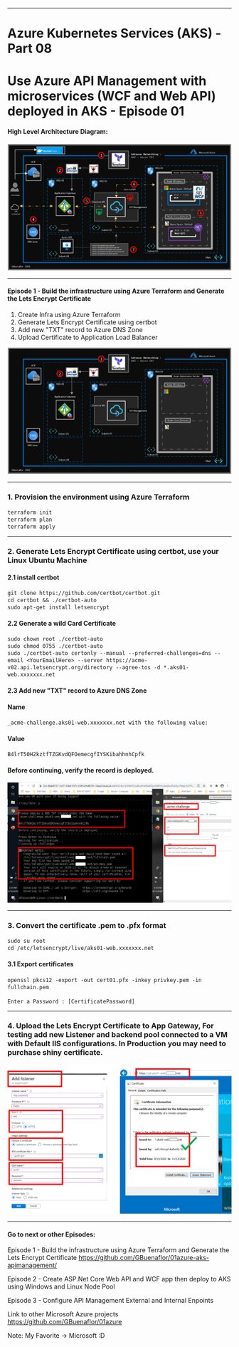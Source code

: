 ----------------------------------------------------------
# Azure Kubernetes Services (AKS) - Part 08
# Use Azure API Management with microservices (WCF and Web API) deployed in AKS - Episode 01
 
 
#### High Level Architecture Diagram:


![Image description](https://github.com/GBuenaflor/01azure-aks-apimanagement/blob/master/Images/GB-AKS-API02B.png)

----------------------------------------------------------

#### Episode 1 - Build the infrastructure using Azure Terraform and Generate the Lets Encrypt Certificate


1. Create Infra using Azure Terraform
2. Generate Lets Encrypt Certificate using certbot
3. Add new "TXT" record to Azure DNS Zone
4. Upload Certificate to Application Load Balancer


![Image description](https://github.com/GBuenaflor/01azure-aks-apimanagement/blob/master/Images/GB-AKS-API-E1-01.png)

----------------------------------------------------------
### 1. Provision the environment using Azure Terraform

```
terraform init
terraform plan
terraform apply
```
----------------------------------------------------------
### 2. Generate Lets Encrypt Certificate using certbot, use your Linux Ubuntu Machine



#### 2.1 install certbot 

```
git clone https://github.com/certbot/certbot.git
cd certbot && ./certbot-auto
sudo apt-get install letsencrypt

```

#### 2.2 Generate a wild Card Certificate
 
 ```
sudo chown root ./certbot-auto
sudo chmod 0755 ./certbot-auto
sudo ./certbot-auto certonly --manual --preferred-challenges=dns --email <YourEmailHere> --server https://acme-v02.api.letsencrypt.org/directory --agree-tos -d *.aks01-web.xxxxxxx.net
```

#### 2.3 Add new "TXT" record to Azure DNS Zone

#### Name
```
_acme-challenge.aks01-web.xxxxxxx.net with the following value:
```

#### Value
```
B4lrT50H2kztfTZGKvdQFOemecgfIYSKibahhnhCpfk
```


#### Before continuing, verify the record is deployed.

 ![Image description](https://github.com/GBuenaflor/01azure-aks-apimanagement/blob/master/Images/GB-AKS-API-E1-02.png)


----------------------------------------------------------
### 3. Convert the certificate .pem to .pfx format

```
sudo su root
cd /etc/letsencrypt/live/aks01-web.xxxxxxx.net
```

#### 3.1 Export certificates

```
openssl pkcs12 -export -out cert01.pfx -inkey privkey.pem -in fullchain.pem

Enter a Password : [CertificatePassword]

```
  
 
----------------------------------------------------------
### 4. Upload the Lets Encrypt Certificate to App Gateway, For testing add new Listener and backend pool connected to a VM with Default IIS configurations. In Production you may need to purchase shiny certificate.


 ![Image description](https://github.com/GBuenaflor/01azure-aks-apimanagement/blob/master/Images/GB-AKS-API-E1-03.png)


------------------------------------------------------------------------------
 
  

#### Go to next or other Episodes:

Episode 1 - Build the infrastructure using Azure Terraform and Generate the Lets Encrypt Certificate
https://github.com/GBuenaflor/01azure-aks-apimanagement/


Episode 2 - Create ASP.Net Core Web API and WCF app then deploy to AKS using Windows and Linux Node Pool



Episode 3 - Configure API Management External and Internal Enpoints



 
Link to other Microsoft Azure projects
https://github.com/GBuenaflor/01azure
 


Note: My Favorite -> Microsoft :D
